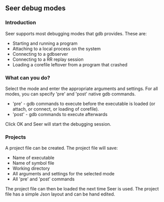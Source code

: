 ## Seer debug modes

### Introduction
Seer supports most debugging modes that gdb provides. These are:

* Starting and running a program
* Attaching to a local process on the system
* Connecting to a gdbserver
* Connecting to a RR replay session
* Loading a corefile leftover from a program that crashed

### What can you do?
Select the mode and enter the appropriate arguments and settings. For all modes,
you can specify 'pre' and 'post' native gdb commands.

* 'pre' - gdb commands to execute before the executable is loaded (or attach, or connect, or loading of corefile).
* 'post' - gdb commands to execute afterwards

Click OK and Seer will start the debugging session.

### Projects
A project file can be created. The project file will save:

* Name of executable
* Name of symbol file
* Working directory
* All arguments and settings for the selected mode
* All 'pre' and 'post' commands

The project file can then be loaded the next time Seer is used. The project file has a simple Json layout and can be hand edited.

